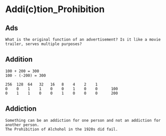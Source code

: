 # Addi(c)tion_Prohibition

## Ads
    What is the original function of an advertisement? Is it like a movie trailer, serves multiple purposes? 

## Addition
    100 + 200 = 300
    100 - (-200) = 300

    256  128  64   32   16   8    4    2    1
    0    0    1    1    0    0    1    0    0      100
    0    1    1    0    0    1    0    0    0      200

## Addiction
    Something can be an addiction for one person and not an addiction for another person.
    The Prohibition of Alchohol in the 1920s did fail.
